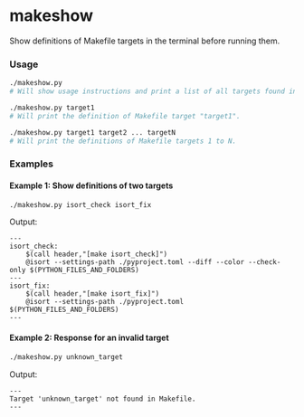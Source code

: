 # makeshow

Show definitions of Makefile targets in the terminal before running them.


### Usage

```bash
./makeshow.py
# Will show usage instructions and print a list of all targets found in the Makefile in the current folder.

./makeshow.py target1
# Will print the definition of Makefile target "target1".

./makeshow.py target1 target2 ... targetN
# Will print the definitions of Makefile targets 1 to N.
```

### Examples

#### Example 1: Show definitions of two targets

```bash
./makeshow.py isort_check isort_fix
```

Output:

```
---
isort_check:
	$(call header,"[make isort_check]")
	@isort --settings-path ./pyproject.toml --diff --color --check-only $(PYTHON_FILES_AND_FOLDERS)
---
isort_fix:
	$(call header,"[make isort_fix]")
	@isort --settings-path ./pyproject.toml $(PYTHON_FILES_AND_FOLDERS)
---
```

#### Example 2: Response for an invalid target

```bash
./makeshow.py unknown_target
```

Output:

```
---
Target 'unknown_target' not found in Makefile.
---
```



